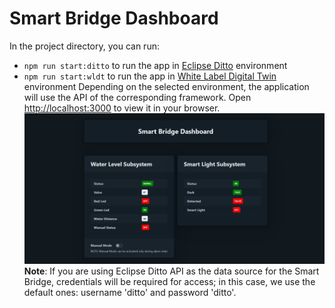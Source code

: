 # Smart Bridge Dashboard
In the project directory, you can run:
- `npm run start:ditto` to run the app in [Eclipse Ditto](https://eclipse.dev/ditto/index.html) environment 
- `npm run start:wldt` to run the app in [White Label Digital Twin](https://github.com/wldt) environment 
Depending on the selected environment, the application will use the API of the corresponding framework.
Open [http://localhost:3000](http://localhost:3000) to view it in your browser.
![NORMAL Status](./doc/NORMAL.jpeg)
**Note**: If you are using Eclipse Ditto API as the data source for the Smart Bridge, credentials will be required for access; in this case, we use the default ones: username 'ditto' and password 'ditto'.





